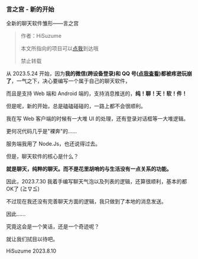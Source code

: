 ### 言之宫 - 新的开始

全新的聊天软件雏形——言之宫

> 作者：HiSuzume
> 
> 本文所指向的项目可以[点我](https://github.com/HiSuzume/PalaceOfWords)到达哦
> 
> 禁止转载

从 2023.5.24 开始，因为**我的微信(跨设备登录)和 QQ 号([点我查看](../../Refer/QQ因机器人被限制登录事件/))都被疼逊玩崩了**，一气之下，决心要编写一个属于自己的聊天软件，

而且是支持 Web 端和 Android 端的，支持消息推送的，**纯！聊！天！软！件！**

但是呢，新的开始，总是磕磕碰碰的，一路上都不会很顺利。

我在写 Web 客户端的时候有一大堆 UI 的处理，还有登录对话框等一大堆逻辑。

更何况代码几乎是"裸奔"的......

服务端我用了 Node.Js，也还说得过去。

但是，聊天软件的核心是什么？

**就是聊天，纯粹的聊天。而不是花里胡哨的与生活没有一点关系的功能。**

因此，2023.7.30 我着手编写聊天气泡以及列表的逻辑，还算很顺利，基本的都OK了 (≧∇≦)

不过现在我还没有完善聊天方面的逻辑，我只做到了本地的消息发送。

因此......

究竟这会是一个笑话，还是一个奇迹呢？

就让我们拭目以待吧。

HiSuzume 2023.8.10
